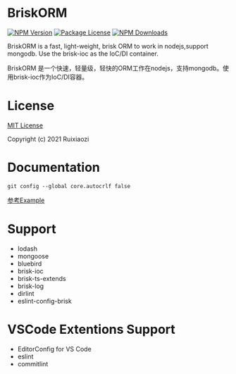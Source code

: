 # BriskORM

<a href="https://www.npmjs.com/package/brisk-orm"><img src="https://img.shields.io/npm/v/brisk-orm.svg" alt="NPM Version" /></a>
<a href="https://www.npmjs.com/package/brisk-orm"><img src="https://img.shields.io/npm/l/brisk-orm.svg" alt="Package License" /></a>
<a href="https://www.npmjs.com/package/brisk-orm"><img src="https://img.shields.io/npm/dm/brisk-orm.svg" alt="NPM Downloads" /></a>

BriskORM is a fast, light-weight, brisk ORM to work in nodejs,support mongodb. Use the brisk-ioc as the IoC/DI container.

BriskORM 是一个快速，轻量级，轻快的ORM工作在nodejs，支持mongodb。使用brisk-ioc作为IoC/DI容器。

# License

[MIT License](./LICENSE)

Copyright (c) 2021 Ruixiaozi

# Documentation

`git config --global core.autocrlf false`

[参考Example](./example)


# Support

+ lodash
+ mongoose
+ bluebird
+ brisk-ioc
+ brisk-ts-extends
+ brisk-log
+ dirlint
+ eslint-config-brisk

# VSCode Extentions Support

+ EditorConfig for VS Code
+ eslint
+ commitlint